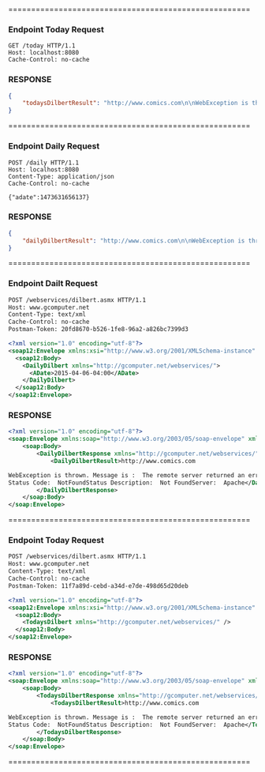 =====================================================
### Endpoint Today Request
```
GET /today HTTP/1.1
Host: localhost:8080
Cache-Control: no-cache
```
### RESPONSE
```json
{
    "todaysDilbertResult": "http://www.comics.com\n\nWebException is thrown. Message is :  The remote server returned an error: (404) Not Found.\nStatus Code:  NotFoundStatus Description:  Not FoundServer:  Apache"
}
```
=====================================================
### Endpoint Daily Request
```
POST /daily HTTP/1.1
Host: localhost:8080
Content-Type: application/json
Cache-Control: no-cache

{"adate":1473631656137}
```
### RESPONSE
```json
{
    "dailyDilbertResult": "http://www.comics.com\n\nWebException is thrown. Message is :  The remote server returned an error: (404) Not Found.\nStatus Code:  NotFoundStatus Description:  Not FoundServer:  Apache"
}
```
=====================================================
### Endpoint Dailt Request
```xml
POST /webservices/dilbert.asmx HTTP/1.1
Host: www.gcomputer.net
Content-Type: text/xml
Cache-Control: no-cache
Postman-Token: 20fd8670-b526-1fe8-96a2-a826bc7399d3

<?xml version="1.0" encoding="utf-8"?>
<soap12:Envelope xmlns:xsi="http://www.w3.org/2001/XMLSchema-instance" xmlns:xsd="http://www.w3.org/2001/XMLSchema" xmlns:soap12="http://www.w3.org/2003/05/soap-envelope">
  <soap12:Body>
    <DailyDilbert xmlns="http://gcomputer.net/webservices/">
      <ADate>2015-04-06-04:00</ADate>
    </DailyDilbert>
  </soap12:Body>
</soap12:Envelope>
```

### RESPONSE
```xml
<?xml version="1.0" encoding="utf-8"?>
<soap:Envelope xmlns:soap="http://www.w3.org/2003/05/soap-envelope" xmlns:xsi="http://www.w3.org/2001/XMLSchema-instance" xmlns:xsd="http://www.w3.org/2001/XMLSchema">
    <soap:Body>
        <DailyDilbertResponse xmlns="http://gcomputer.net/webservices/">
            <DailyDilbertResult>http://www.comics.com

WebException is thrown. Message is :  The remote server returned an error: (404) Not Found.
Status Code:  NotFoundStatus Description:  Not FoundServer:  Apache</DailyDilbertResult>
        </DailyDilbertResponse>
    </soap:Body>
</soap:Envelope>
```
=====================================================
### Endpoint Today Request
```xml
POST /webservices/dilbert.asmx HTTP/1.1
Host: www.gcomputer.net
Content-Type: text/xml
Cache-Control: no-cache
Postman-Token: 11f7a89d-cebd-a34d-e7de-498d65d20deb

<?xml version="1.0" encoding="utf-8"?>
<soap12:Envelope xmlns:xsi="http://www.w3.org/2001/XMLSchema-instance" xmlns:xsd="http://www.w3.org/2001/XMLSchema" xmlns:soap12="http://www.w3.org/2003/05/soap-envelope">
  <soap12:Body>
    <TodaysDilbert xmlns="http://gcomputer.net/webservices/" />
  </soap12:Body>
</soap12:Envelope>
```
### RESPONSE

```xml
<?xml version="1.0" encoding="utf-8"?>
<soap:Envelope xmlns:soap="http://www.w3.org/2003/05/soap-envelope" xmlns:xsi="http://www.w3.org/2001/XMLSchema-instance" xmlns:xsd="http://www.w3.org/2001/XMLSchema">
    <soap:Body>
        <TodaysDilbertResponse xmlns="http://gcomputer.net/webservices/">
            <TodaysDilbertResult>http://www.comics.com

WebException is thrown. Message is :  The remote server returned an error: (404) Not Found.
Status Code:  NotFoundStatus Description:  Not FoundServer:  Apache</TodaysDilbertResult>
        </TodaysDilbertResponse>
    </soap:Body>
</soap:Envelope>
```
=====================================================
